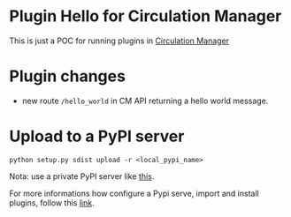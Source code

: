 # Plugin Hello for Circulation Manager

This is just a POC for running plugins in [Circulation Manager](https://github.com/NYPL-Simplified/circulation)

# Plugin changes

* new route `/hello_world` in CM API returning a hello world message.

# Upload to a PyPI server

`python setup.py sdist upload -r <local_pypi_name>`

Nota: use a private PyPI server like [this](https://hub.docker.com/r/pypiserver/pypiserve).

For more informations how configure a Pypi serve, import and install plugins, follow this [link](https://github.com/arielmorelli/dev_env_for_circulation/tree/main/plugins).
